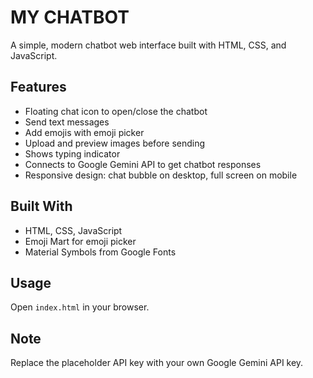 # MY CHATBOT
A simple, modern chatbot web interface built with HTML, CSS, and JavaScript.

## Features
- Floating chat icon to open/close the chatbot
- Send text messages
- Add emojis with emoji picker
- Upload and preview images before sending
- Shows typing indicator
- Connects to Google Gemini API to get chatbot responses
- Responsive design: chat bubble on desktop, full screen on mobile

## Built With
- HTML, CSS, JavaScript
- Emoji Mart for emoji picker
- Material Symbols from Google Fonts

## Usage
Open `index.html` in your browser.

## Note
Replace the placeholder API key with your own Google Gemini API key.
